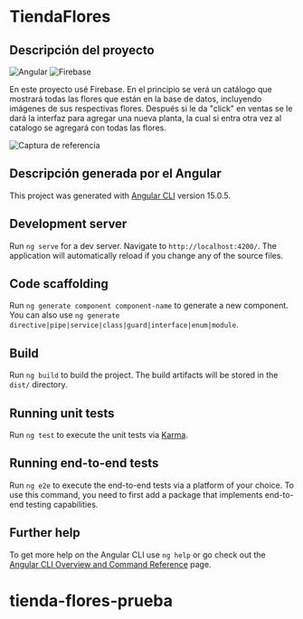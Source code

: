 # TiendaFlores

## Descripción del proyecto

![Angular](https://img.shields.io/badge/Angular-black?logo=Angular)
![Firebase](https://img.shields.io/badge/firebase-black?logo=Firebase)

En este proyecto usé Firebase. En el principio se verá un catálogo que mostrará todas las flores que están en la base de datos, incluyendo imágenes de sus respectivas flores. Después si le da "click" en ventas se le dará la interfaz para agregar una nueva planta, la cual si entra otra vez al catalogo se agregará con todas las flores.

![Captura de referencia](https://github.com/jpabl1/tienda-flores-prueba/blob/main/captura-proyecto-tienda-flores-prueba.png?raw=true)

## Descripción generada por el Angular

This project was generated with [Angular CLI](https://github.com/angular/angular-cli) version 15.0.5.

## Development server

Run `ng serve` for a dev server. Navigate to `http://localhost:4200/`. The application will automatically reload if you change any of the source files.

## Code scaffolding

Run `ng generate component component-name` to generate a new component. You can also use `ng generate directive|pipe|service|class|guard|interface|enum|module`.

## Build

Run `ng build` to build the project. The build artifacts will be stored in the `dist/` directory.

## Running unit tests

Run `ng test` to execute the unit tests via [Karma](https://karma-runner.github.io).

## Running end-to-end tests

Run `ng e2e` to execute the end-to-end tests via a platform of your choice. To use this command, you need to first add a package that implements end-to-end testing capabilities.

## Further help

To get more help on the Angular CLI use `ng help` or go check out the [Angular CLI Overview and Command Reference](https://angular.io/cli) page.
# tienda-flores-prueba
